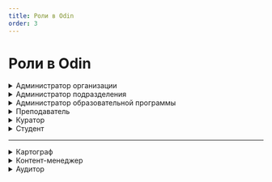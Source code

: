 ```yaml
---
title: Роли в Odin
order: 3
---
```


# Роли в Odin

<details>

<summary>Администратор организации</summary>

Доступ ко всем данным по своей организации. Добавление и редактирование:

* подразделений,
* образовательных программ,
* дисциплин, активностей,
* материалов библиотек,
* потоков и групп студентов;

Назначение/удаление ролей для:

* администраторов любого уровня;
* преподавателей;
* кураторов.

Редактирование материалов библиотек возможно в случае, если автор материала разрешит его редактирование.

[Подробнее о назначении роли](../instrukcii-po-rabote/dlya-administratorov/kak-naznachit-administratora-..md)

</details>

<details>

<summary>Администратор подразделения</summary>

Имеет доступ ко всем данным по своему подразделению. Добавление и редактирование:

* образовательных программ,
* дисциплин,
* активностей,
* материалов библиотек,
* потоков и групп студентов.

Назначение/удаление ролей для:

* администраторов любого подразделения и образовательной программы;
* преподавателей;
* кураторов.

Редактирование материалов библиотек возможно в случае, если автор материала разрешит его редактирование.

[Подробнее о назначении роли](../instrukcii-po-rabote/dlya-administratorov/kak-naznachit-administratora-..md)

</details>

<details>

<summary>Администратор образовательной программы</summary>

Имеет доступ к своей образовательной программе (добавление и редактирование дисциплин, активностей, шаблонов, материалов библиотек, прикрепление преподавателей к соответствующим дисциплинам, потоков и групп студентов)\
Имеет доступ ко всем данным своей образовательной программы. Добавление и редактирование:

* дисциплин,
* активностей,
* материалов библиотек,
* потоков и групп студентов.

Назначение/удаление ролей для:

* администраторов любого подразделения и образовательной программы;
* преподавателей;
* кураторов.

Редактирование материалов библиотек возможно в случае, если автор материала разрешит его редактирование.

[Подробнее о назначении роли](../instrukcii-po-rabote/dlya-administratorov/kak-naznachit-administratora-..md)

</details>

<details>

<summary>Преподаватель</summary>

Имеет возможности, необходимые для проведения обучения. Добавление и редактирование [активностей](../struktura/aktivnosti/), материалов библиотек, выставление оценок, проверка [заданий](../struktura/aktivnosti/zadanie/) (доступно только для этой роли). Преподаватель имеет доступ к той информации, к каким дисциплинам и активностям он прикреплен как преподаватель.

[Подробнее о назначении роли](../instrukcii-po-rabote/dlya-administratorov/kak-naznachit-administratora-..md)

</details>

<details>

<summary>Куратор</summary>

Имеет доступ к просмотру программы, дисциплины, расписания, может редактировать активности, модерировать чаты (добавлена возможность удалять/закреплять сообщения в чате), отправлять уведомления в Odin студентам групп, к которым прикреплен. Кураторам рекомендуется ознакокомится с разделом "[Для кураторов](../instrukcii-po-rabote/kuratory/)".

[Подробнее о назначении роли](../instrukcii-po-rabote/kuratory/naznachenie-roli.md)

</details>

<details>

<summary>Студент</summary>

Это пользователь, обучающийся по программе магистратуры/бакалавриата или на программах дополнительного образования, имеет возможность проходить активности в линейных дисциплинах и в дисциплинах с индивидуальными образовательными траектория. Ему доступны все материалы, предназначенные для обучения. Студент может выполнять задания, отправлять их на проверку, получать комментарий и оценку. Проставлять собственную оценку материалам и образовательным активностям. Общаться в чате с преподавателем или другими пользователями системы.

</details>

***

<details>

<summary>Картограф</summary>

Ответственный за редактирование карты знаний. (Карта знаний - это все компетенции, навыки и темы, организованные в древовидную структуру. Общее название для компетенций, навыков, тем - тег знаний. Некоторые карты знаний основаны на компетенциях ФГОС. Другие карты - тематические. С помощью карт знаний можно маркировать ваш контент: каждый материал в соответсвии с отметкой может относиться к определенной теме или быть направлен на развитие определенного навыка. Материал может быть отмечен сразу несколькими тегами знаний. Тогда этот материал может быть найден в нескольких картах знаний.)

Роль назначается администраторами сиситемы.

</details>

<details>

<summary>Контент-менеджер</summary>

Добавляет материалы в любые библиотеки организации, кроме личных. Может указать несколько авторов для материалов (это позволит в дальнейшем редактировать материалы не только контент-менеджеру, но и другому автору). Автор может выложить материалы на Биржу.

Назначить контент-менеджера может администратор организации на странице редактирования организации.

</details>

<details>

<summary>Аудитор</summary>

Имеет доступ только на просмотр всех данных, хранящихся в системе, без возможности редактирования/удаления информации.

Аудитора можно назначить на организацию в целом или только на отдельное подразделение организации.\
Аудиторы чаще всего назначаются администраторами системы.

</details>